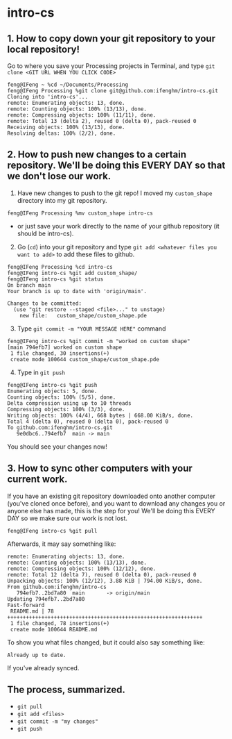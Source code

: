 # intro-cs

## 1. How to copy down your git repository to your local repository! 

Go to where you save your Processing projects in Terminal, and type `git clone <GIT URL WHEN YOU CLICK CODE>`  
```
feng@IFeng ~ %cd ~/Documents/Processing
feng@IFeng Processing %git clone git@github.com:ifenghm/intro-cs.git 
Cloning into 'intro-cs'...
remote: Enumerating objects: 13, done.
remote: Counting objects: 100% (13/13), done.
remote: Compressing objects: 100% (11/11), done.
remote: Total 13 (delta 2), reused 0 (delta 0), pack-reused 0
Receiving objects: 100% (13/13), done.
Resolving deltas: 100% (2/2), done.
``` 


## 2. How to push new changes to a certain repository. We'll be doing this EVERY DAY so that we don't lose our work. 

1. Have new changes to push to the git repo! 
I moved my `custom_shape` directory into my git repository. 
```
feng@IFeng Processing %mv custom_shape intro-cs
``` 
- or just save your work directly to the name of your github repository (it should be intro-cs).

2. Go (`cd`) into your git repository and type `git add <whatever files you want to add>` to add these files to github. 
```
feng@IFeng Processing %cd intro-cs
feng@IFeng intro-cs %git add custom_shape/
feng@IFeng intro-cs %git status
On branch main
Your branch is up to date with 'origin/main'.

Changes to be committed:
  (use "git restore --staged <file>..." to unstage)
	new file:   custom_shape/custom_shape.pde

```

3. Type `git commit -m "YOUR MESSAGE HERE"` command 
```
feng@IFeng intro-cs %git commit -m "worked on custom shape" 
[main 794efb7] worked on custom shape
 1 file changed, 30 insertions(+)
 create mode 100644 custom_shape/custom_shape.pde
```

4. Type in `git push` 
```
feng@IFeng intro-cs %git push 
Enumerating objects: 5, done.
Counting objects: 100% (5/5), done.
Delta compression using up to 10 threads
Compressing objects: 100% (3/3), done.
Writing objects: 100% (4/4), 668 bytes | 668.00 KiB/s, done.
Total 4 (delta 0), reused 0 (delta 0), pack-reused 0
To github.com:ifenghm/intro-cs.git
   9e0dbc6..794efb7  main -> main
```

You should see your changes now! 

## 3. How to sync other computers with your current work.

If you have an existing git repository downloaded onto another computer (you've cloned once before), and you want to download any changes you or anyone else has made, this is the step for you! We'll be doing this EVERY DAY so we make sure our work is not lost. 
```
feng@IFeng intro-cs %git pull 
```
Afterwards, it may say something like: 
```
remote: Enumerating objects: 13, done.
remote: Counting objects: 100% (13/13), done.
remote: Compressing objects: 100% (12/12), done.
remote: Total 12 (delta 7), reused 0 (delta 0), pack-reused 0
Unpacking objects: 100% (12/12), 3.88 KiB | 794.00 KiB/s, done.
From github.com:ifenghm/intro-cs
   794efb7..2bd7a80  main       -> origin/main
Updating 794efb7..2bd7a80
Fast-forward
 README.md | 78 +++++++++++++++++++++++++++++++++++++++++++++++++++++++++++++++
 1 file changed, 78 insertions(+)
 create mode 100644 README.md
```
To show you what files changed, but it could also say something like: 
```
Already up to date.
```
If you've already synced. 

## The process, summarized. 
- `git pull` 
- `git add <files>` 
- `git commit -m "my changes"` 
- `git push` 

